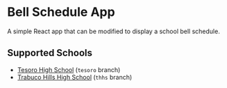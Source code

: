 # Bell Schedule App

A simple React app that can be modified to display a school bell schedule.

## Supported Schools

- [Tesoro High School](https://thsbs.josephgeis.dev) (`tesoro` branch)
- [Trabuco Hills High School](https://trabucobs.josephgeis.dev) (`thhs` branch)

